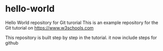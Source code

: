# hello-world
Hello World repository for Git turorial
This is an example repository for the Git tutorial on 
https://www.w3schools.com

This repository is built step by step in the tutorial.
it now include steps for github
